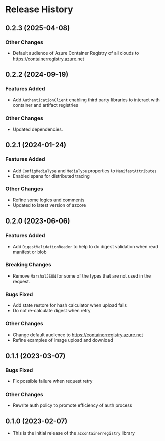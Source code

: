 # Release History

## 0.2.3 (2025-04-08)

### Other Changes
* Default audience of Azure Container Registry of all clouds to https://containerregistry.azure.net

## 0.2.2 (2024-09-19)

### Features Added
* Add `AuthenticationClient` enabling third party libraries to interact with container and artifact registries

### Other Changes
* Updated dependencies.

## 0.2.1 (2024-01-24)

### Features Added
* Add `ConfigMediaType` and `MediaType` properties to `ManifestAttributes`
* Enabled spans for distributed tracing

### Other Changes
* Refine some logics and comments
* Updated to latest version of azcore

## 0.2.0 (2023-06-06)

### Features Added
* Add `DigestValidationReader` to help to do digest validation when read manifest or blob

### Breaking Changes
* Remove `MarshalJSON` for some of the types that are not used in the request.

### Bugs Fixed
* Add state restore for hash calculator when upload fails
* Do not re-calculate digest when retry

### Other Changes
* Change default audience to https://containerregistry.azure.net
* Refine examples of image upload and download

## 0.1.1 (2023-03-07)

### Bugs Fixed
* Fix possible failure when request retry

### Other Changes
* Rewrite auth policy to promote efficiency of auth process

## 0.1.0 (2023-02-07)

* This is the initial release of the `azcontainerregistry` library
